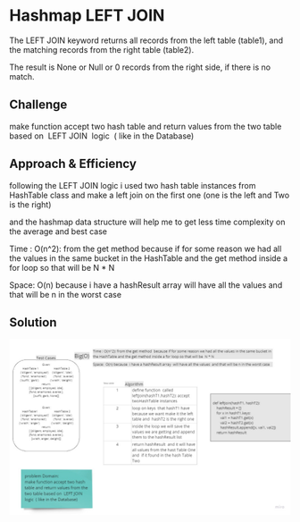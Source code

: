 # Hashmap LEFT JOIN
<!-- Short summary or background information -->

The LEFT JOIN keyword returns all records from the left table (table1), and the matching records from the right table (table2).

The result is None or Null or 0 records from the right side, if there is no match.

## Challenge
<!-- Description of the challenge -->

make function accept two hash table and return values from the two table based on  LEFT JOIN  logic  ( like in the Database)

## Approach & Efficiency
<!-- What approach did you take? Why? What is the Big O space/time for this approach? -->

following the  LEFT JOIN logic i used two hash table instances from HashTable class and make a left join on the first one (one is the left and Two is the right)

and the hashmap data structure will help me to get less time complexity on the average and best case

Time : O(n^2): from the get method  because if for some reason we had all the values in the same bucket in the HashTable and the get method inside a for loop so that will be  N * N


Space:  O(n) because  i have a hashResult array  will have all the values  and that will be n in the worst case

## Solution
<!-- Embedded whiteboard image -->

![left_join](../images/hashmap_left_join.jpg)


